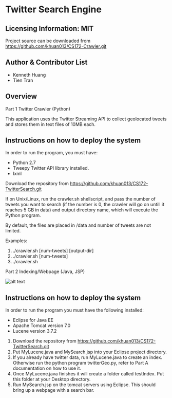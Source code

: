 Twitter Search Engine
====

Licensing Information: MIT
---
Project source can be downloaded from https://github.com/khuan013/CS172-Crawler.git

Author & Contributor List
----
* Kenneth Huang
* Tien Tran


Overview
-------

Part 1 Twitter Crawler (Python)

This application uses the Twitter Streaming API to collect geolocated tweets and stores them in text files of 10MB each.

Instructions on how to deploy the system
-------

In order to run the program, you must have: 

* Python 2.7
* Tweepy Twitter API library installed.
* lxml 

Download the repository from https://github.com/khuan013/CS172-TwitterSearch.git

If on Unix/Linux, run the crawler.sh shellscript, and pass the number of tweets you want to search (if the number is 0, the crawler will go on untill it reaches 5 GB in data) and output directory name, which will execute the Python program. 

By default, the files are placed in /data and number of tweets are not limited. 

Examples:

1. ./crawler.sh [num-tweets] [output-dir] 
2. ./crawler.sh [num-tweets]
3. ./crawler.sh 

Part 2 Indexing/Webpage (Java, JSP)

![alt text](http://i.imgur.com/Dgc2T9L.png "Example")

Instructions on how to deploy the system
-------

In order to run the program you must have the following installed:
* Eclipse for Java EE
* Apache Tomcat version 7.0
* Lucene version 3.7.2

1. Download the repository from https://github.com/khuan013/CS172-TwitterSearch.git
2. Put MyLucene.java and MySearch.jsp into your Eclipse project directory. 
3. If you already have twitter data, run MyLucene.java to create an index. Otherwise run the python program twitterGeo.py, refer to Part A documentation on how to use it. 
4. Once MyLucene.java finishes it will create a folder called testIndex. Put this folder at your Desktop directory. 
5. Run MySearch.jsp on the tomcat servers using Eclipse. This should bring up a webpage with a search bar. 
